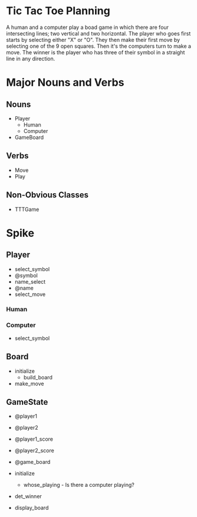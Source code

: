 # Tic Tac Toe Planning

A human and a computer play a boad game in which there are four intersecting
lines; two vertical and two horizontal. The player who goes first starts
by selecting either "X" or "O". They then make their first move by selecting
one of the 9 open squares. Then it's the computers turn to make a move.
The winner is the player who has three of their symbol in a straight line
in any direction.

# Major Nouns and Verbs

## Nouns
* Player
  * Human
  * Computer
* GameBoard

## Verbs
* Move
* Play

## Non-Obvious Classes
* TTTGame

# Spike

## Player
* select_symbol
* @symbol
* name_select
* @name
* select_move

### Human

### Computer
* select_symbol

## Board
* initialize
  * build_board
* make_move

## GameState
* @player1
* @player2
* @player1_score
* @player2_score
* @game_board

* initialize
  * whose_playing - Is there a computer playing?
* det_winner
* display_board